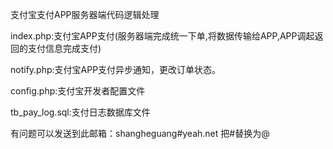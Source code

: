 支付宝支付APP服务器端代码逻辑处理


index.php:支付宝APP支付(服务器端完成统一下单,将数据传输给APP,APP调起返回的支付信息完成支付)

notify.php:支付宝APP支付异步通知，更改订单状态。

config.php:支付宝开发者配置文件

tb_pay_log.sql:支付日志数据库文件


有问题可以发送到此邮箱：shangheguang#yeah.net 把#替换为@




